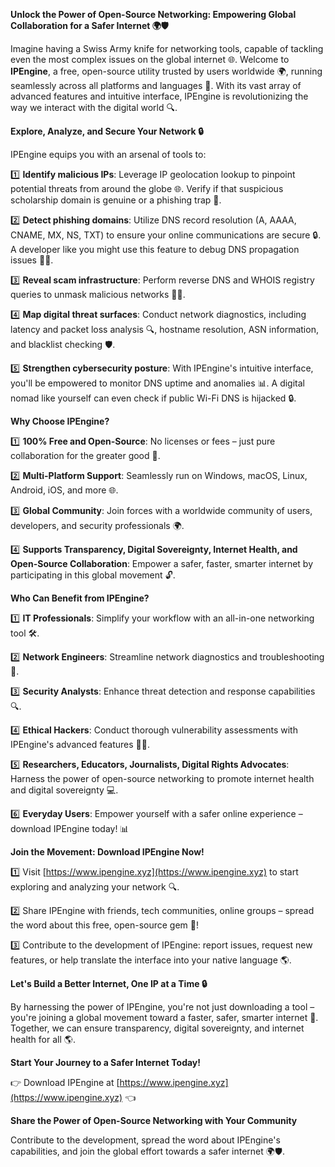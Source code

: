 **Unlock the Power of Open-Source Networking: Empowering Global Collaboration for a Safer Internet 🌍🛡️**

Imagine having a Swiss Army knife for networking tools, capable of tackling even the most complex issues on the global internet 🌐. Welcome to **IPEngine**, a free, open-source utility trusted by users worldwide 🌍, running seamlessly across all platforms and languages 🚀. With its vast array of advanced features and intuitive interface, IPEngine is revolutionizing the way we interact with the digital world 🔍.

**Explore, Analyze, and Secure Your Network 🔒**

IPEngine equips you with an arsenal of tools to:

1️⃣ **Identify malicious IPs**: Leverage IP geolocation lookup to pinpoint potential threats from around the globe 🌐. Verify if that suspicious scholarship domain is genuine or a phishing trap 🚨.

2️⃣ **Detect phishing domains**: Utilize DNS record resolution (A, AAAA, CNAME, MX, NS, TXT) to ensure your online communications are secure 🔒. A developer like you might use this feature to debug DNS propagation issues 👩‍💻.

3️⃣ **Reveal scam infrastructure**: Perform reverse DNS and WHOIS registry queries to unmask malicious networks 🕵️‍♀️. 

4️⃣ **Map digital threat surfaces**: Conduct network diagnostics, including latency and packet loss analysis 🔍, hostname resolution, ASN information, and blacklist checking 🛡️.

5️⃣ **Strengthen cybersecurity posture**: With IPEngine's intuitive interface, you'll be empowered to monitor DNS uptime and anomalies 📊. A digital nomad like yourself can even check if public Wi-Fi DNS is hijacked 🔒.

**Why Choose IPEngine?**

1️⃣ **100% Free and Open-Source**: No licenses or fees – just pure collaboration for the greater good 🤝.

2️⃣ **Multi-Platform Support**: Seamlessly run on Windows, macOS, Linux, Android, iOS, and more 🌐.

3️⃣ **Global Community**: Join forces with a worldwide community of users, developers, and security professionals 🌍.

4️⃣ **Supports Transparency, Digital Sovereignty, Internet Health, and Open-Source Collaboration**: Empower a safer, faster, smarter internet by participating in this global movement 🔓.

**Who Can Benefit from IPEngine?**

1️⃣ **IT Professionals**: Simplify your workflow with an all-in-one networking tool 🛠️.

2️⃣ **Network Engineers**: Streamline network diagnostics and troubleshooting 🚧.

3️⃣ **Security Analysts**: Enhance threat detection and response capabilities 🔍.

4️⃣ **Ethical Hackers**: Conduct thorough vulnerability assessments with IPEngine's advanced features 🕵️‍♂️.

5️⃣ **Researchers, Educators, Journalists, Digital Rights Advocates**: Harness the power of open-source networking to promote internet health and digital sovereignty 💻.

6️⃣ **Everyday Users**: Empower yourself with a safer online experience – download IPEngine today! 📊

**Join the Movement: Download IPEngine Now!**

1️⃣ Visit [https://www.ipengine.xyz](https://www.ipengine.xyz) to start exploring and analyzing your network 🔍.

2️⃣ Share IPEngine with friends, tech communities, online groups – spread the word about this free, open-source gem 🚀!

3️⃣ Contribute to the development of IPEngine: report issues, request new features, or help translate the interface into your native language 🌎.

**Let's Build a Better Internet, One IP at a Time 🔒**

By harnessing the power of IPEngine, you're not just downloading a tool – you're joining a global movement toward a faster, safer, smarter internet 🚀. Together, we can ensure transparency, digital sovereignty, and internet health for all 🌎.

**Start Your Journey to a Safer Internet Today!**

👉 Download IPEngine at [https://www.ipengine.xyz](https://www.ipengine.xyz) 👈

**Share the Power of Open-Source Networking with Your Community**

Contribute to the development, spread the word about IPEngine's capabilities, and join the global effort towards a safer internet 🌍🛡️.